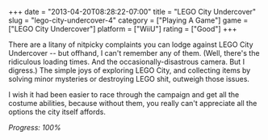 +++
date = "2013-04-20T08:28:22-07:00"
title = "LEGO City Undercover"
slug = "lego-city-undercover-4"
category = ["Playing A Game"]
game = ["LEGO City Undercover"]
platform = ["WiiU"]
rating = ["Good"]
+++

There are a litany of nitpicky complaints you can lodge against LEGO City Undercover -- but offhand, I can't remember any of them.  (Well, there's the ridiculous loading times.  And the occasionally-disastrous camera.  But I digress.)  The simple joys of exploring LEGO City, and collecting items by solving minor mysteries or destroying LEGO shit, outweigh those issues.

I wish it had been easier to race through the campaign and get all the costume abilities, because without them, you really can't appreciate all the options the city itself affords.

<i>Progress: 100%</i>